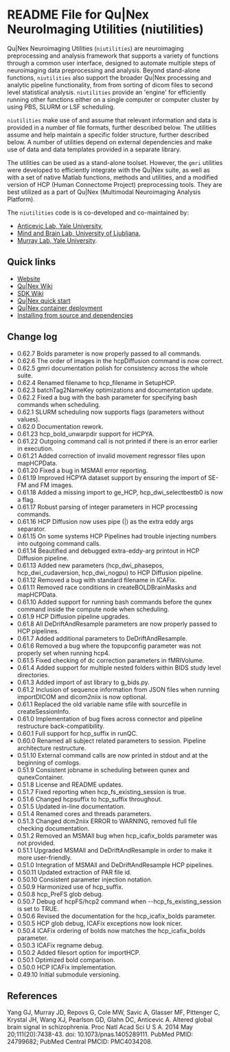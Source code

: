 # README File for Qu|Nex NeuroImaging Utilities (niutilities)

Qu|Nex Neuroimaging Utilities (`niutilities`) are neuroimaging preprocessing and 
analysis framework that supports a variety of functions through a common 
user interface, designed to automate multiple steps of neuroimaging
data preprocessing and analysis. Beyond stand-alone functions, `niutilities` 
also support the broader Qu|Nex processing and analytic pipeline functionality, 
from from sorting of dicom files to second level statistical analysis. 
`niutilities` provide an 'engine' for efficiently running other functions either 
on a single computer or computer cluster by using PBS, SLURM or LSF scheduling.

`niutilities` make use of and assume that relevant information and data
is provided in a number of file formats, further described below. The utilities
assume and help maintain a specific folder structure, further described below.
A number of utilities depend on external dependencies and make use of data and
data templates provided in a separate library.

The utilities can be used as a stand-alone toolset. However, the `gmri` utilities
were developed to efficiently integrate with the Qu|Nex suite, as well as with a 
set of native Matlab functions, methods and utilities, and a modified version 
of HCP (Human Connectome Project) preprocessing tools. They are best utilized as 
a part of Qu|Nex (Multimodal Neuroimaging Analysis Platform).

The `niutilities` code is is co-developed and co-maintained by:

* [Anticevic Lab, Yale University](http://anticeviclab.yale.edu/),
* [Mind and Brain Lab, University of Ljubljana](http://psy.ff.uni-lj.si/mblab/en),
* [Murray Lab, Yale University](https://medicine.yale.edu/lab/murray/).


Quick links
-----------

* [Website](http://qunex.yale.edu/)
* [Qu|Nex Wiki](https://bitbucket.org/oriadev/qunex/wiki/Home)
* [SDK Wiki](https://bitbucket.org/oriadev/qunexsdk/wiki/Home)
* [Qu|Nex quick start](https://bitbucket.org/oriadev/qunex/wiki/Overview/QuickStart.md)
* [Qu|Nex container deployment](https://bitbucket.org/oriadev/qunex/wiki/Overview/Installation.md)
* [Installing from source and dependencies](https://bitbucket.org/oriadev/qunex/wiki/Overview/Installation.md)


Change log
----------

* 0.62.7  Bolds parameter is now properly passed to all commands.
* 0.62.6  The order of images in the hcpDiffusion command is now correct.
* 0.62.5  gmri documentation polish for consistency across the whole suite.
* 0.62.4  Renamed filename to hcp_filename in SetupHCP.
* 0.62.3  batchTag2NameKey optimizations and documentation update.
* 0.62.2  Fixed a bug with the bash parameter for specifying bash commands when scheduling.
* 0.62.1  SLURM scheduling now supports flags (parameters without values).
* 0.62.0  Documentation rework.
* 0.61.23 hcp_bold_unwarpdir support for HCPYA.
* 0.61.22 Outgoing command call is not printed if there is an error earlier in execution.
* 0.61.21 Added correction of invalid movement regressor files upon mapHCPData.
* 0.61.20 Fixed a bug in MSMAll error reporting.
* 0.61.19 Improved HCPYA dataset support by ensuring the import of SE-FM and FM images.
* 0.61.18 Added a missing import to ge_HCP, hcp_dwi_selectbestb0 is now a flag.
* 0.61.17 Robust parsing of integer parameters in HCP processing commands.
* 0.61.16 HCP Diffusion now uses pipe (|) as the extra eddy args separator.
* 0.61.15 On some systems HCP Pipelines had trouble injecting numbers into outgoing command calls.
* 0.61.14 Beautified and debugged extra-eddy-arg printout in HCP Diffusion pipeline.
* 0.61.13 Added new parameters (hcp_dwi_phasepos, hcp_dwi_cudaversion, hcp_dwi_nogpu) to HCP Diffusion pipeline.
* 0.61.12 Removed a bug with standard filename in ICAFix.
* 0.61.11 Removed race conditions in createBOLDBrainMasks and mapHCPData.
* 0.61.10 Added support for running bash commands before the qunex command inside the compute node when scheduling.
* 0.61.9  HCP Diffusion pipeline upgrades.
* 0.61.8  All DeDriftAndResample parameters are now properly passed to HCP pipelines.
* 0.61.7  Added additional parameters to DeDriftAndResample.
* 0.61.6  Removed a bug where the topupconfig parameter was not properly set when running hcp4.
* 0.61.5  Fixed checking of dc correction parameters in fMRIVolume.
* 0.61.4  Added support for multiple nested folders within BIDS study level directories.
* 0.61.3  Added import of ast library to g_bids.py.
* 0.61.2  Inclusion of sequence information from JSON files when running importDICOM and dicom2niix is now optional.
* 0.61.1  Replaced the old variable name sfile with sourcefile in createSessionInfo.
* 0.61.0  Implementation of bug fixes across connector and pipeline restructure back-compatibility.
* 0.60.1  Full support for hcp_suffix in runQC.
* 0.60.0  Renamed all subject related parameters to session. Pipeline architecture restructure.
* 0.51.10 External command calls are now printed in stdout and at the beginning of comlogs.
* 0.51.9  Consistent jobname in scheduling between qunex and qunexContainer.
* 0.51.8  License and README updates.
* 0.51.7  Fixed reporting when hcp_fs_existing_session is true.
* 0.51.6  Changed hcpsuffix to hcp_suffix throughout.
* 0.51.5  Updated in-line documentation.
* 0.51.4  Renamed cores and threads parameters.
* 0.51.3  Changed dcm2niix ERROR to WARNING, removed full file checking documentation.
* 0.51.2  Removed an MSMAll bug when hcp_icafix_bolds parameter was not provided.
* 0.51.1  Upgraded MSMAll and DeDriftAndResample in order to make it more user-friendly.
* 0.51.0  Integration of MSMAll and DeDriftAndResample HCP pipelines.
* 0.50.11 Updated extraction of PAR file id.
* 0.50.10 Consistent parameter injection notation.
* 0.50.9  Harmonized use of hcp_suffix.
* 0.50.8  hcp_PreFS glob debug.
* 0.50.7  Debug of hcpFS/hcp2 command when --hcp_fs_existing_session is set to TRUE.
* 0.50.6  Revised the documentation for the hcp_icafix_bolds parameter.
* 0.50.5  HCP glob debug, ICAFix exceptions now look nicer.
* 0.50.4  ICAFix ordering of bolds now matches the hcp_icafix_bolds parameter.
* 0.50.3  ICAFix regname debug.
* 0.50.2  Added filesort option for importHCP.
* 0.50.1  Optimized bold comparison.
* 0.50.0  HCP ICAFix implementation.
* 0.49.10 Initial submodule versioning.


References
----------

Yang GJ, Murray JD, Repovs G, Cole MW, Savic A, Glasser MF, Pittenger C,
Krystal JH, Wang XJ, Pearlson GD, Glahn DC, Anticevic A. Altered global brain
signal in schizophrenia. Proc Natl Acad Sci U S A. 2014 May 20;111(20):7438-43.
doi: 10.1073/pnas.1405289111. PubMed PMID: 24799682; PubMed Central PMCID:
PMC4034208.
